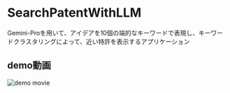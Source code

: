 # SearchPatentWithLLM
Gemini-Proを用いて、アイデアを10個の端的なキーワードで表現し、キーワードクラスタリングによって、近い特許を表示するアプリケーション
## demo動画  
![demo movie]("docs/demo.mp4")

